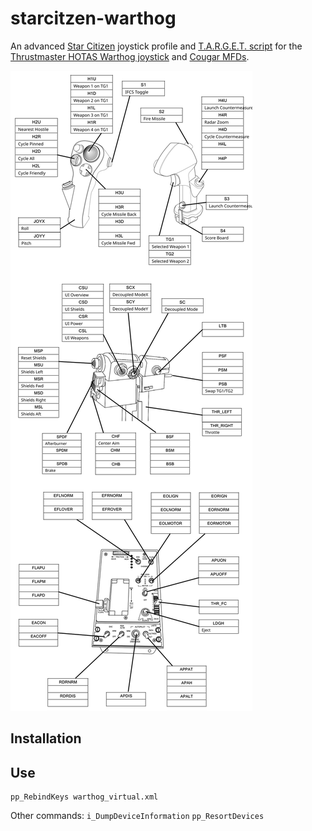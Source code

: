 # starcitzen-warthog

An advanced [Star Citizen](https://robertsspaceindustries.com/about-the-game)
joystick profile and [T.A.R.G.E.T. script](http://www.thrustmaster.com/en_US/products/target)
for the [Thrustmaster HOTAS Warthog joystick](http://www.thrustmaster.com/en_US/products/hotas-warthog)
and [Cougar MFDs](http://www.thrustmaster.com/en_US/products/hotas-cougar).

![Joystick Layout](joystick_layout.svg)

## Installation

## Use

```text
pp_RebindKeys warthog_virtual.xml
```

Other commands:
`i_DumpDeviceInformation`
`pp_ResortDevices`
